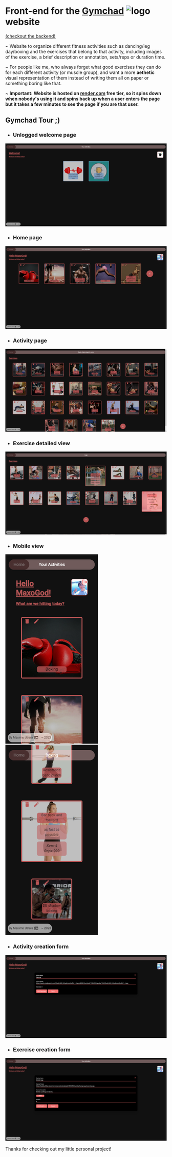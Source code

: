 # Front-end for the [Gymchad](https://gymchad.onrender.com/) ![logo](./src/favicon.ico) website

[(checkout the backend)](https://github.com/maxogod/gymchad-server)

~ Website to organize different fitness activities such as dancing/leg day/boxing and the exercises that belong to that activity, including images of the exercise, a brief description or annotation, sets/reps or duration time.

~ For people like me, who always forget what good exercises they can do for each different activity (or muscle group), and want a more **aethetic** visual representation of them instead of writing them all on paper or something boring like that.

~ **Important: Website is hosted on [render.com](https://render.com/) free tier, so it spins down when nobody's using it and spins back up when a user enters the page but it takes a few minutes to see the page if you are that user.**

## Gymchad Tour ;)

* ### Unlogged welcome page

![home](./img/unlogged.png)

* ### Home page

![home](./img/home.png)

* ### Activity page

![home](./img/exercises.png)

* ### Exercise detailed view

![home](./img/exercise-details.png)

* ### Mobile view

![home](./img/mobile-home.png)
![home](./img/mobile-exercises.png)

* ### Activity creation form

![home](./img/activity-form.png)

* ### Exercise creation form

![home](./img/exercise-form.png)

Thanks for checking out my little personal project!
